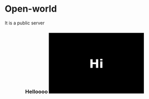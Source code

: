 # Open-world
It is a public server
<html>
  <head>
  </head>
      <body>
      <h3 style="text-align:center;">Helloooo</centre>
        <img src="hi.jpg" alt="hi" width="300px">
    </body>
  </html>
